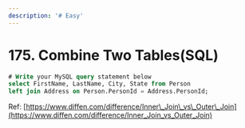 ```yaml
---
description: '# Easy'
---
```


# 175. Combine Two Tables\(SQL\)

```sql
# Write your MySQL query statement below
select FirstName, LastName, City, State from Person
left join Address on Person.PersonId = Address.PersonId;
```

Ref: [https://www.diffen.com/difference/Inner\_Join\_vs\_Outer\_Join](https://www.diffen.com/difference/Inner_Join_vs_Outer_Join)

